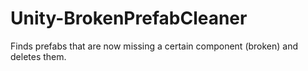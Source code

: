 # Unity-BrokenPrefabCleaner
Finds prefabs that are now missing a certain component (broken) and deletes them.
